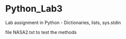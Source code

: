 # Python_Lab3
Lab assignment in Python  - Dictionaries, lists, sys.stdin

file NASA2.txt to test the methods
